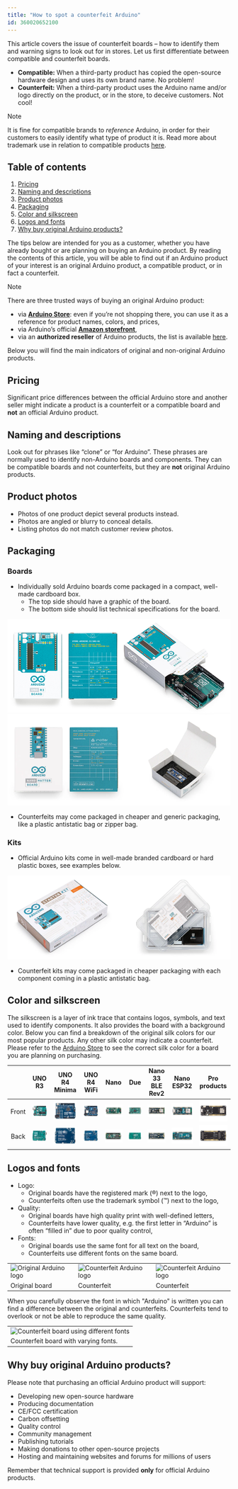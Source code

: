 ```yaml
---
title: "How to spot a counterfeit Arduino"
id: 360020652100
---
```


This article covers the issue of counterfeit boards – how to identify them and warning signs to look out for in stores. Let us first differentiate between compatible and counterfeit boards.

* **Compatible:** When a third-party product has copied the open-source hardware design and uses its own brand name. No problem!
* **Counterfeit:** When a third-party product uses the Arduino name and/or logo directly on the product, or in the store, to deceive customers. Not cool!

> [!NOTE]
> It is fine for compatible brands to *reference* Arduino, in order for their customers to easily identify what type of product it is. Read more about trademark use in relation to compatible products [here](https://support.arduino.cc/hc/en-us/articles/4677964202908-Trademark-guide-for-compatible-products?_gl=1*eqme6q*_up*MQ..*_ga*MTk3NzU3MjcxOC4xNzQyOTc3ODcx*_ga_NEXN8H46L5*MTc0Mjk3Nzg3MS4xLjEuMTc0Mjk3Nzg3Ny4wLjAuODM4OTIxNDg2).

## Table of contents

1. [Pricing](#pricing)
2. [Naming and descriptions](#naming-and-descriptions)
3. [Product photos](#product-photos)
4. [Packaging](#packaging)
5. [Color and silkscreen](#color-and-silkscreen)
6. [Logos and fonts](#logos-and-fonts)
7. [Why buy original Arduino products?](#why-buy-original-arduino-products)

The tips below are intended for you as a customer, whether you have already bought or are planning on buying an Arduino product. By reading the contents of this article, you will be able to find out if an Arduino product of your interest is an original Arduino product, a compatible product, or in fact a counterfeit.

> [!NOTE]
> There are three trusted ways of buying an original Arduino product:
>
> * via **[Arduino Store](https://store.arduino.cc/)**: even if you’re not shopping there, you can use it as a reference for product names, colors, and prices,
> * via Arduino’s official **[Amazon storefront](https://www.amazon.com/stores/Arduino/page/E4CD2702-3533-4B57-8BE2-6786AA74DC08?ref_=ast_bln&store_ref=bl_ast_dp_brandLogo_sto)**,
> * via an **authorized reseller** of Arduino products, the list is available [here](https://store.arduino.cc/pages/distributors?srsltid=AfmBOoqsTcAm6WJViIrV49PnUJcVt3zQ2cxOoA8UbE0c_B-e4VhKmleN).

Below you will find the main indicators of original and non-original Arduino products.

## Pricing

Significant price differences between the official Arduino store and another seller might indicate a product is a counterfeit or a compatible board and **not** an official Arduino product.

## Naming and descriptions

Look out for phrases like “clone” or “for Arduino”. These phrases are normally used to identify non-Arduino boards and components. They can be compatible boards and not counterfeits, but they are **not** original Arduino products.

## Product photos

* Photos of one product depict several products instead.
* Photos are angled or blurry to conceal details.
* Listing photos do not match customer review photos.

## Packaging

### Boards

* Individually sold Arduino boards come packaged in a compact, well-made cardboard box.
  * The top side should have a graphic of the board.
  * The bottom side should list technical specifications for the board.

![Arduino UNO R3 box in three different angles.](img/counterfeit/uno-r3-box-in-three-angles.png)
![Arduino Nano Matter box in three different angles.](img/counterfeit/nano-matter-box-in-three-angles.png)

* Counterfeits may come packaged in cheaper and generic packaging, like a plastic antistatic bag or zipper bag.

### Kits

* Official Arduino kits come in well-made branded cardboard or hard plastic boxes, see examples below.

![Arduino Starter Kit and PLC Starter Kit packaging.](img/counterfeit/kits-boxes.png)

* Counterfeit kits may come packaged in cheaper packaging with each component coming in a plastic antistatic bag.

## Color and silkscreen

The silkscreen is a layer of ink trace that contains logos, symbols, and text used to identify components. It also provides the board with a background color. Below you can find a breakdown of the original silk colors for our most popular products. Any other silk color may indicate a counterfeit. Please refer to the [Arduino Store](https://store.arduino.cc/) to see the correct silk color for a board you are planning on purchasing.

|  | UNO R3 | UNO R4 Minima | UNO R4 WiFi | Nano | Due | Nano 33 BLE Rev2 | Nano ESP32 | Pro products |
| :---: | :---: | :---: | :---: | :---: | :---: | :---: | :---: | :---: |
| Front | ![Arduino UNO R3 (front)](img/counterfeit/A000066_front.03.jpg) | ![Arduino UNO R4 Minima (front)](img/counterfeit/ABX00080_03.front.jpg) | ![Arduino UNO R4 WiFi (front)](img/counterfeit/ABX00087_03.front.jpg) | ![Arduino Nano (front)](img/counterfeit/A000005_03.front.jpg) | ![Arduino Due (front)](img/counterfeit/A000062_front.jpg) | ![Arduino Nano 33 BLE Rev2 (front)](img/counterfeit/ABX00069_03.front.jpg) | ![Arduino Nano ESP32 (front)](img/counterfeit/ABX00092_03.front.jpg) | ![Arduino Portenta C33 (front)](img/counterfeit/ABX00074_03.front.jpg) |
| Back | ![Arduino UNO R3 (back)](img/counterfeit/A000066_back.04.jpg) | ![Arduino UNO R4 Minima (back)](img/counterfeit/ABX00080_04.back.jpg) | ![Arduino UNO R4 WiFi (back)](img/counterfeit/ABX00087_04.back.jpg) | ![Arduino Nano (back)](img/counterfeit/A000005_04.back.jpg) | ![Arduino Due (back)](img/counterfeit/A000062_back.jpg) | ![Arduino Nano 33 BLE Rev2 (back)](img/counterfeit/ABX00069_04.back.jpg) | ![Arduino Nano ESP32 (back)](img/counterfeit/ABX00092_04.back.jpg) | ![Arduino Portenta C33 (front)](img/counterfeit/ABX00074_04.back.jpg) |

## Logos and fonts

* Logo:
  * Original boards have the registered mark (®) next to the logo,
  * Counterfeits often use the trademark symbol (™) next to the logo,
* Quality:
  * Original boards have high quality print with well-defined letters,
  * Counterfeits have lower quality, e.g. the first letter in “Arduino” is often “filled in” due to poor quality control,
* Fonts:
  * Original boards use the same font for all text on the board,
  * Counterfeits use different fonts on the same board.

<table class="img-captions">
  <tr>
    <td><img src="https://content.arduino.cc/assets/Logo_Ok.jpg" alt="Original Arduino logo"></td>
    <td><img src="https://content.arduino.cc/assets/Logo_Fake.jpg" alt="Counterfeit Arduino logo"></td>
    <td><img src="https://content.arduino.cc/assets/Logo_Fake_2.jpg" alt="Counterfeit Arduino logo"></td>
  </tr>
  <tr>
    <td>Original board</td>
    <td>Counterfeit</td>
    <td>Counterfeit</td>
  </tr>
</table>

When you carefully observe the font in which "Arduino" is written you can find a difference between the original and counterfeits. Counterfeits tend to overlook or not be able to reproduce the same quality.

<table class="img-captions">
  <tr>
    <td><img src="https://content.arduino.cc/assets/fake_fonts.jpg" alt="Counterfeit board using different fonts"></td>
  </tr>
  <tr>
    <td>Counterfeit board with varying fonts.</td>
  </tr>
</table>

## Why buy original Arduino products?

Please note that purchasing an official Arduino product will support:

* Developing new open-source hardware
* Producing documentation
* CE/FCC certification
* Carbon offsetting
* Quality control
* Community management
* Publishing tutorials
* Making donations to other open-source projects
* Hosting and maintaining websites and forums for millions of users

Remember that technical support is provided **only** for official Arduino products.
